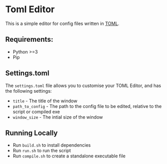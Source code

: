 # Toml Editor

This is a simple editor for config files written in [TOML](https://toml.io).

## Requirements:
- Python >=3
- Pip

## Settings.toml
The `settings.toml` file allows you to customise your TOML Editor, and has the following settings:

* `title` - The title of the window
* `path_to_config` - The path to the config file to be edited, relative to the script or compiled exe
* `window_size` - The intial size of the window

## Running Locally
- Run `build.sh` to install dependencies
- Run `run.sh` to run the script
- Run `compile.sh` to create a standalone executable file
